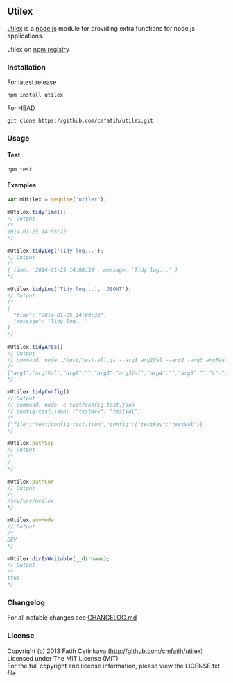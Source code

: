 ## Utilex

  [utilex](http://github.com/cmfatih/utilex) is a [node.js](http://nodejs.org) module for providing extra functions for node.js applications.  

  utilex on [npm registry](http://npmjs.org/package/utilex)

### Installation

For latest release
```
npm install utilex
```

For HEAD
```
git clone https://github.com/cmfatih/utilex.git
```

### Usage

#### Test
```
npm test
```

#### Examples
```javascript
var mUtilex = require('utilex');

mUtilex.tidyTime();
// Output
/*
2014-01-25 14:05:22
*/

mUtilex.tidyLog('Tidy log...');
// Output
/*
{ time: '2014-01-25 14:08:39', message: 'Tidy log...' }
*/

mUtilex.tidyLog('Tidy log...', 'JSONT');
// Output
/*
{
  "time": "2014-01-25 14:09:33",
  "message": "Tidy log..."
}
*/

mUtilex.tidyArgs()
// Output
// command: node ./test/test-all.js --arg1 arg1Val --arg2 -arg3 arg3Val arg4 arg5 -c test/config-test.json
/*
{"arg1":"arg1Val","arg2":"","arg3":"arg3Val","arg4":"","arg5":"","c":"test/config-test.json"}
*/

mUtilex.tidyConfig()
// Output
// command: node -c test/config-test.json
// config-test.json: {"testKey": "testVal"}
/*
{"file":"test/config-test.json","config":{"testKey":"testVal"}}
*/

mUtilex.pathSep
// Output
/*
/
*/

mUtilex.pathCur
// Output
/*
/srv/var/utilex
*/

mUtilex.envMode
// Output
/*
DEV
*/

mUtilex.dirIsWritable(__dirname);
// Output
/*
true
*/
```

### Changelog

For all notable changes see [CHANGELOG.md](https://github.com/cmfatih/utilex/blob/master/CHANGELOG.md)

### License

Copyright (c) 2013 Fatih Cetinkaya (http://github.com/cmfatih/utilex)  
Licensed under The MIT License (MIT)  
For the full copyright and license information, please view the LICENSE.txt file.